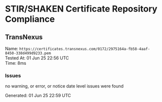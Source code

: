 # STIR/SHAKEN Certificate Repository Compliance

## TransNexus

Name: `https://certificates.transnexus.com/0172/2975164a-fb58-4aaf-8450-338d499d9233.pem`\
Tested At: 01 Jun 25 22:56 UTC\
Time: 8ms

### Issues

no warning, or error, or notice date level issues were found

Generated: 01 Jun 25 22:59 UTC